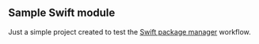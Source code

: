 Sample Swift module
------------

Just a simple project created to test the [Swift package manager](https://github.com/apple/swift-package-manager) workflow.